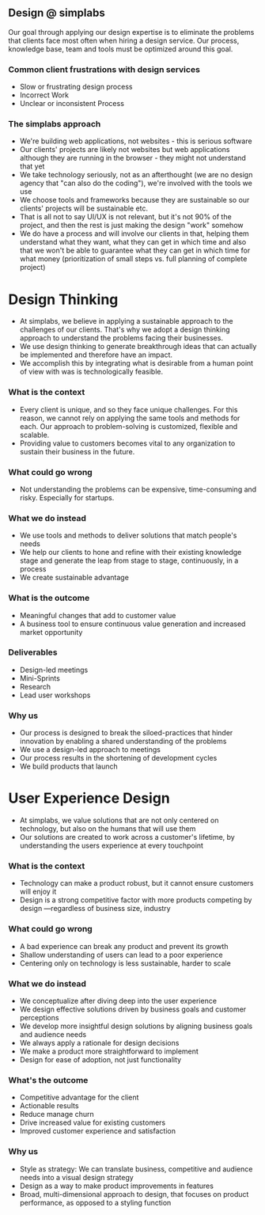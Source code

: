## Design @ simplabs
Our goal through applying our design expertise is to eliminate the problems that clients face most often when hiring a design service. Our process, knowledge base, team and tools must be optimized around this goal.

### Common client frustrations with design services
- Slow or frustrating design process
- Incorrect Work
- Unclear or inconsistent Process

### The simplabs approach
- We're building web applications, not websites - this is serious software
- Our clients' projects are likely not websites but web applications although they are running in the browser - they might not understand that yet
- We take technology seriously, not as an afterthought (we are no design agency that "can also do the coding"), we're involved with the tools we use
- We choose tools and frameworks because they are sustainable so our clients' projects will be sustainable etc.
- That is all not to say UI/UX is not relevant, but it's not 90% of the project, and then the rest is just making the design "work" somehow
- We do have a process and will involve our clients in that, helping them understand what they want, what they can get in which time and also that we won't be able to guarantee what they can get in which time for what money (prioritization of small steps vs. full planning of complete project)

# Design Thinking
- At simplabs, we believe in applying a sustainable approach to the challenges of our clients. That's why we adopt a design thinking approach to understand the problems facing their businesses.
- We use design thinking to generate breakthrough ideas that can actually be implemented and therefore have an impact.
- We accomplish this by integrating what is desirable from a human point of view with was is technologically feasible.

### What is the context
- Every client is unique, and so they face unique challenges. For this reason, we cannot rely on applying the same tools and methods for each. Our approach to problem-solving is customized, flexible and scalable.
- Providing value to customers becomes vital to any organization to sustain their business in the future. 

### What could go wrong
- Not understanding the problems can be expensive, time-consuming and risky. Especially for startups.

### What we do instead
- We use tools and methods to deliver solutions that match people's needs
- We help our clients to hone and refine with their existing knowledge stage and generate the leap from stage to stage, continuously, in a process
- We create sustainable advantage

### What is the outcome
- Meaningful changes that add to customer value
- A business tool to ensure continuous value generation and increased market opportunity

### Deliverables
- Design-led meetings
- Mini-Sprints
- Research
- Lead user workshops

### Why us
- Our process is designed to break the siloed-practices that hinder innovation by enabling a shared understanding of the problems
- We use a design-led approach to meetings
- Our process results in the shortening of development cycles
- We build products that launch

# User Experience Design
- At simplabs, we value solutions that are not only centered on technology, but also on the humans that will use them
- Our solutions are created to work across a customer's lifetime, by understanding the users experience at every touchpoint

### What is the context
- Technology can make a product robust, but it cannot ensure customers will enjoy it
- Design is a strong competitive factor with more products competing by design —regardless of business size, industry

### What could go wrong
-  A bad experience can break any product and prevent its growth
- Shallow understanding  of users can lead to a poor experience
- Centering only on technology is less sustainable, harder to scale

### What we do instead
- We conceptualize after diving deep into the user experience 
- We design effective solutions driven by business goals and customer perceptions
- We develop more insightful design solutions by aligning business goals and audience needs
- We always apply a rationale for design decisions
- We make a product more straightforward to implement
- Design for ease of adoption, not just functionality 

### What's the outcome
- Competitive advantage for the client
- Actionable results 
- Reduce manage churn
- Drive increased value for existing customers
- Improved customer experience and satisfaction

### Why us
- Style as strategy: We can translate business, competitive and audience needs into a visual design strategy
- Design as a way to make product improvements in features
- Broad, multi-dimensional approach to design, that focuses on product performance, as opposed to a styling function
